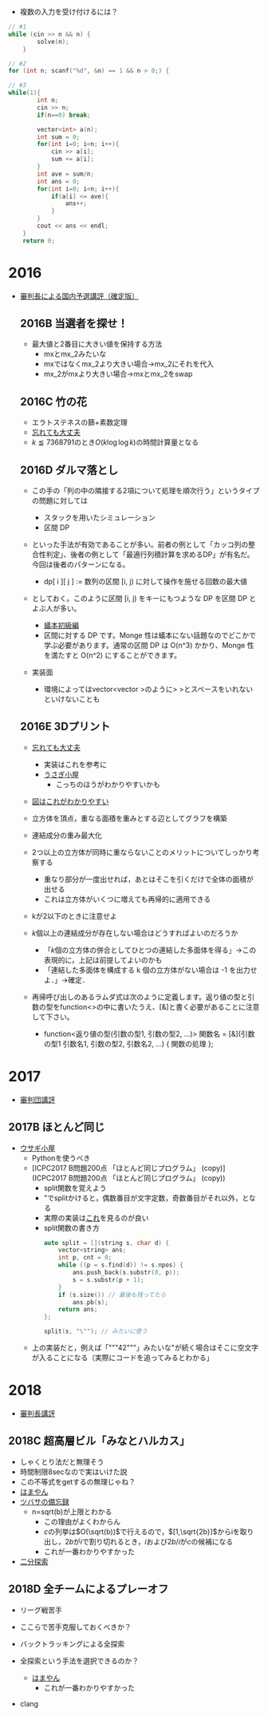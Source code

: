 - 複数の入力を受け付けるには？
```cpp
// #1
while (cin >> n && n) {
        solve(n);
    }

// #2
for (int n; scanf("%d", &n) == 1 && n > 0;) {

// #3
while(1){
        int n;
        cin >> n;
        if(n==0) break;

        vector<int> a(n);
        int sum = 0;
        for(int i=0; i<n; i++){
            cin >> a[i];
            sum += a[i];
        }
        int ave = sum/n;
        int ans = 0;
        for(int i=0; i<n; i++){
            if(a[i] <= ave){
                ans++;
            }
        }
        cout << ans << endl;
    }
    return 0;
```


# 2016
- [審判長による国内予選講評（確定版）](https://icpc.iisf.or.jp/2016-tsukuba/review-by-chief-judge/?lang=ja)
    ## 2016B 当選者を探せ！
    - 最大値と2番目に大きい値を保持する方法
        - mxとmx_2みたいな
        - mxではなくmx_2より大きい場合->mx_2にそれを代入
        - mx_2がmxより大きい場合->mxとmx_2をswap

    ## 2016C 竹の花
    - エラトステネスの篩+素数定理
    - [忘れても大丈夫](http://kyopro.hateblo.jp/entry/2018/02/08/164121)
    - $k\leqq 7368791$のとき$O(k\log\log k)$の時間計算量となる

    ## 2016D ダルマ落とし
    - この手の「列の中の隣接する2項について処理を順次行う」というタイプの問題に対しては
        - スタックを用いたシミュレーション
        - 区間 DP
    - といった手法が有効であることが多い。前者の例として「カッコ列の整合性判定」、後者の例として「最適行列積計算を求めるDP」が有名だ。今回は後者のパターンになる。
        - dp[ i ][ j ] := 数列の区間 [i, j) に対して操作を施せる回数の最大値
    - としておく。このように区間 [i, j) をキーにもつような DP を区間 DP とよぶ人が多い。
        - [蟻本初級編](https://qiita.com/drken/items/e77685614f3c6bf86f44)
        - 区間に対する DP です。Monge 性は蟻本にない話題なのでどこかで学ぶ必要があります。通常の区間 DP は O(n^3) かかり、Monge 性を満たすと O(n^2) にすることができます。

    - 実装面
        - 環境によってはvector<vector<int> >のように> >とスペースをいれないといけないことも

    ## 2016E 3Dプリント
    - [忘れても大丈夫](http://kyopro.hateblo.jp/entry/2018/02/10/030143)
        - 実装はこれを参考に
        - [うさぎ小屋](https://kimiyuki.net/writeup/algo/etc/icpc-2016-domestic-e/)
            - こっちのほうがわかりやすいかも
    - [図はこれがわかりやすい](https://www.cse.kyoto-su.ac.jp/~hiraishi/ICPC/ICPC2016/Domestic/ICPC2016_DomE/ICPC2016_DomE.pdf)

    - 立方体を頂点，重なる面積を重みとする辺としてグラフを構築
    - 連結成分の重み最大化
    - 2つ以上の立方体が同時に重ならないことのメリットについてしっかり考察する
        - 重なり部分が一度出せれば，あとはそこを引くだけで全体の面積が出せる
        - これは立方体がいくつに増えても再帰的に適用できる

    - kが2以下のときに注意せよ

    - $k$個以上の連結成分が存在しない場合はどうすればよいのだろうか
        - 「$k$個の立方体の併合としてひとつの連結した多面体を得る」->この表現的に，上記は前提してよいのかも
        - 「連結した多面体を構成する k 個の立方体がない場合は -1 を出力せよ．」->確定．
    - 再帰呼び出しのあるラムダ式は次のように定義します。返り値の型と引数の型をfunction<>の中に書いたうえ、[&]と書く必要があることに注意して下さい。
        - function<返り値の型(引数の型1, 引数の型2, ...)> 関数名 = [&](引数の型1 引数名1, 引数の型2, 引数名2, ...) { 関数の処理 };


# 2017
- [審判団講評](https://icpc.iisf.or.jp/2017-tsukuba/wp-content/uploads/sites/4/2017/07/commentary-fontEmb.pdf)
## 2017B ほとんど同じ
- [ウサギ小屋](https://kimiyuki.net/writeup/algo/etc/icpc-2017-domestic-b/)
    - Pythonを使うべき
    - [ICPC2017 B問題200点 「ほとんど同じプログラム」 (copy)](ICPC2017 B問題200点 「ほとんど同じプログラム」 (copy))
      - split関数を覚えよう
      - "でsplitかけると，偶数番目が文字定数，奇数番目がそれ以外，となる
      - 実際の実装は[これ](https://simezi-tan.hatenadiary.org/entry/20171228/1514434586)を見るのが良い
      - split関数の書き方
        ```cpp
        auto split = [](string s, char d) {
            vector<string> ans;
            int p, cnt = 0;
            while ((p = s.find(d)) != s.npos) {
                ans.push_back(s.substr(0, p));
                s = s.substr(p + 1);
            }
            if (s.size()) // 最後も残ってたら
                ans.pb(s);
            return ans;
        };
        ```
        ```cpp
        split(s, "\""); // みたいに使う
        ```
    - 上の実装だと，例えば「"""42"""」みたいな"が続く場合はそこに空文字が入ることになる（実際にコードを追ってみるとわかる」

# 2018
- [審判長講評](https://icpc.iisf.or.jp/2018-yokohama/wp-content/uploads/sites/5/2018/08/commentary.pdf)
## 2018C 超高層ビル「みなとハルカス」
- しゃくとり法だと無理そう
- 時間制限8secなので実はいけた説
- この不等式をgetするの無理じゃね？
- [はまやん](https://www.hamayanhamayan.com/entry/2018/07/08/112205)
- [ツバサの備忘録](https://emtubasa.hateblo.jp/entry/2019/03/19/222913)
  - n=sqrt(b)が上限とわかる
    - この理由がよくわからん
    - $c$の列挙は$O(\sqrt(b))$で行えるので，$[1,\sqrt{2b}]$からiを取り出し，$2b$が$i$で割り切れるとき，$i$および$2b/i$が$c$の候補になる
    - これが一番わかりやすかった
- [二分探索](https://kimiyuki.net/writeup/algo/etc/icpc-2018-domestic-c/)

## 2018D 全チームによるプレーオフ
- リーグ戦苦手
- ここらで苦手克服しておくべきか？
- バックトラッキングによる全探索
- 全探索という手法を選択できるのか？
    - [はまやん](https://www.hamayanhamayan.com/entry/2018/07/15/225020)
        - これが一番わかりやすかった


- clang
